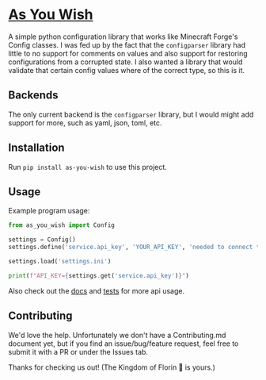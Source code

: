 # [As You Wish](https://www.youtube.com/watch?v=3toktnaqAyE)
A simple python configuration library that works like Minecraft Forge's Config classes.
I was fed up by the fact that the ```configparser``` library had little to no support for comments on values
and also support for restoring configurations from a corrupted state.
I also wanted a library that would validate that certain config values where of the correct type, so this is it.

## Backends
The only current backend is the ```configparser``` library, but I would might add support for more,
such as yaml, json, toml, etc.

## Installation
Run ```pip install as-you-wish``` to use this project.

## Usage
Example program usage:
```python
from as_you_wish import Config

settings = Config()
settings.define('service.api_key', 'YOUR_API_KEY', 'needed to connect to the api service')

settings.load('settings.ini')

print(f"API_KEY={settings.get('service.api_key')}")
```

Also check out the [docs]() and [tests]() for more api usage.

## Contributing
We'd love the help. Unfortunately we don't have a Contributing.md document yet, but if you find an issue/bug/feature request, feel free to submit it with a PR or under the Issues tab.

Thanks for checking us out! (The Kingdom of Florin 🏰 is yours.)
